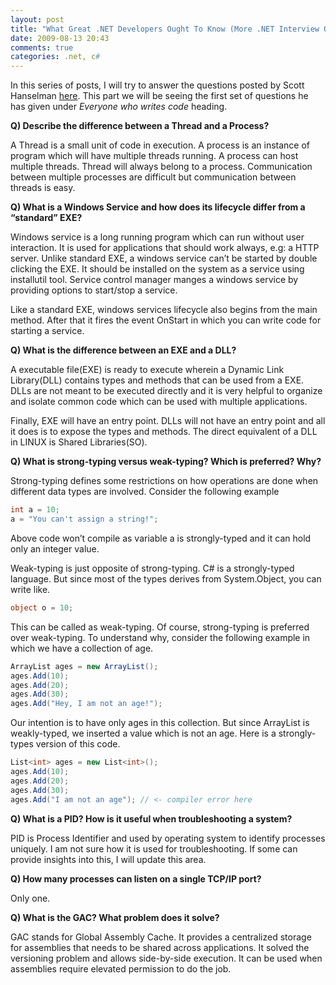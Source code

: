 ```yaml
---
layout: post
title: "What Great .NET Developers Ought To Know (More .NET Interview Questions and Answers) – Part1"
date: 2009-08-13 20:43
comments: true
categories: .net, c#
---
```

In this series of posts, I will try to answer the questions posted by Scott Hanselman [here](http://www.hanselman.com/blog/WhatGreatNETDevelopersOughtToKnowMoreNETInterviewQuestions.aspx). This part we will be seeing the first set of questions he has given under *Everyone who writes code* heading.

**Q) Describe the difference between a Thread and a Process?**

A Thread is a small unit of code in execution. A process is an instance of program which will have multiple threads running. A process can host multiple threads. Thread will always belong to a process. Communication between multiple processes are difficult but communication between threads is easy.

**Q) What is a Windows Service and how does its lifecycle differ from a “standard” EXE?**

Windows service is a long running program which can run without user interaction. It is used for applications that should work always, e.g: a HTTP server. Unlike standard EXE, a windows service can’t be started by double clicking the EXE. It should be installed on the system as a service using installutil tool. Service control manager manges a windows service by providing options to start/stop a service.

Like a standard EXE, windows services lifecycle also begins from the main method. After that it fires the event OnStart in which you can write code for starting a service.

**Q) What is the difference between an EXE and a DLL?**

A executable file(EXE) is ready to execute wherein a Dynamic Link Library(DLL) contains types and methods that can be used from a EXE. DLLs are not meant to be executed directly and it is very helpful to organize and isolate common code which can be used with multiple applications.

Finally, EXE will have an entry point. DLLs will not have an entry point and all it does is to expose the types and methods. The direct equivalent of a DLL in LINUX is Shared Libraries(SO).

**Q) What is strong-typing versus weak-typing? Which is preferred? Why?**

Strong-typing defines some restrictions on how operations are done when different data types are involved. Consider the following example

```csharp
int a = 10;
a = "You can't assign a string!";
```

Above code won’t compile as variable a is strongly-typed and it can hold only an integer value.

Weak-typing is just opposite of strong-typing. C# is a strongly-typed language. But since most of the types derives from System.Object, you can write like.

```csharp
object o = 10;
```

This can be called as weak-typing. Of course, strong-typing is preferred over weak-typing. To understand why, consider the following example in which we have a collection of age.

```csharp
ArrayList ages = new ArrayList();
ages.Add(10);
ages.Add(20);
ages.Add(30);
ages.Add("Hey, I am not an age!");
```

Our intention is to have only ages in this collection. But since ArrayList is weakly-typed, we inserted a value which is not an age. Here is a strongly-types version of this code.

```csharp
List<int> ages = new List<int>();
ages.Add(10);
ages.Add(20);
ages.Add(30);
ages.Add("I am not an age"); // <- compiler error here
```

**Q) What is a PID? How is it useful when troubleshooting a system?**

PID is Process Identifier and used by operating system to identify processes uniquely. I am not sure how it is used for troubleshooting. If some can provide insights into this, I will update this area.

**Q) How many processes can listen on a single TCP/IP port?**

Only one.

**Q) What is the GAC? What problem does it solve?**

GAC stands for Global Assembly Cache. It provides a centralized storage for assemblies that needs to be shared across applications. It solved the versioning problem and allows side-by-side execution. It can be used when assemblies require elevated permission to do the job.
